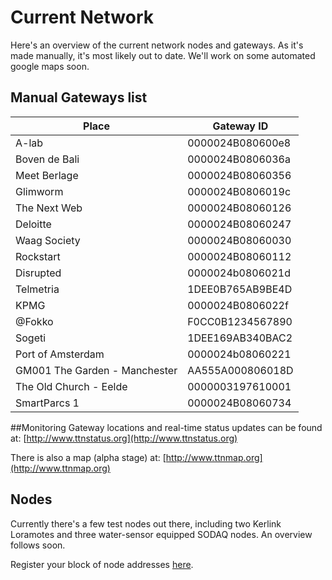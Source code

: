 # Current Network

Here's an overview of the current network nodes and gateways.
As it's made manually, it's most likely out to date. We'll work on some automated google maps soon.


## Manual Gateways list
| Place | Gateway ID        |
|-------|------------------- |
| A-lab | 0000024B080600e8 |
| Boven de Bali |  0000024B0806036a |
| Meet Berlage |  0000024B08060356 |
| Glimworm | 0000024B0806019c |
| The Next Web |  0000024B08060126 |
| Deloitte |  0000024B08060247 |
| Waag Society |  0000024B08060030 |
| Rockstart |  0000024B08060112 |
| Disrupted |  0000024b0806021d |
| Telmetria |  1DEE0B765AB9BE4D |
| KPMG |  0000024B0806022f |
| @Fokko |  F0CC0B1234567890 |
| Sogeti |  1DEE169AB340BAC2 |
| Port of Amsterdam      | 0000024b08060221 |
| GM001 The Garden - Manchester | AA555A000806018D |
| The Old Church - Eelde | 0000003197610001 |
| SmartParcs 1 | 0000024B08060734 |


##Monitoring
Gateway locations and real-time status updates can be found at: [http://www.ttnstatus.org](http://www.ttnstatus.org)

There is also a map (alpha stage) at: 
[http://www.ttnmap.org](http://www.ttnmap.org)

## Nodes
Currently there's a few test nodes out there, including two Kerlink Loramotes and three water-sensor equipped SODAQ nodes. An overview follows soon.

Register your block of node addresses [here](AddressSpace).